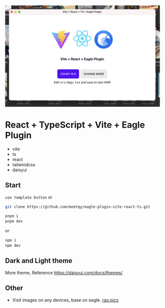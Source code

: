 ![](./preview.png)

# React + TypeScript + Vite + Eagle Plugin

- vite
- ts
- react
- tailwindcss
- daisyui

## Start

`use template button` or

```sh
git clone https://github.com/meetqy/eagle-plugin-vite-react-ts.git
```

```sh
pnpm i
pnpm dev
```

or

```sh
npm i
npm dev
```

## Dark and Light theme

More theme, Reference https://daisyui.com/docs/themes/

## Other

- Visit images on any devices, base on eagle. [rao.pics](https://github.com/meetqy/rao-pics)
